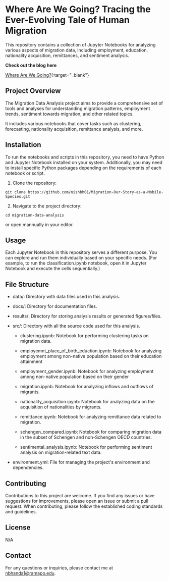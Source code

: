# Where Are We Going? Tracing the Ever-Evolving Tale of Human Migration

This repository contains a collection of Jupyter Notebooks for analyzing various aspects of migration data, including employment, education, nationality acquisition, remittances, and sentiment analysis. 


**Check out the blog here**

[Where Are We Going?](https://nishbh01.github.io/Migration-Our-Story-as-a-Mobile-Species/blog.html){:target="_blank"} 


## Project Overview
The Migration Data Analysis project aims to provide a comprehensive set of tools and analyses for understanding migration patterns, employment trends, sentiment towards migration, and other related topics.

It includes various notebooks that cover tasks such as clustering, forecasting, nationality acquisition, remittance analysis, and more.

## Installation

To run the notebooks and scripts in this repository, you need to have Python and Jupyter Notebook installed on your system. Additionally, you may need to install specific Python packages depending on the requirements of each notebook or script.

1. Clone the repository:
```
git clone https://github.com/nishbh01/Migration-Our-Story-as-a-Mobile-Species.git
```

2. Navigate to the project directory:
```
cd migration-data-analysis
```
or open mannually in your editor. 

## Usage
Each Jupyter Notebook in this repository serves a different purpose. You can explore and run them individually based on your specific needs. (For example, to run the classification.ipynb notebook, open it in Jupyter Notebook and execute the cells sequentially.)

## File Structure

- data/: Directory with data files used in this analysis.
- docs/: Directory for documentation files.
- results/: Directory for storing analysis results or generated figures/files.
- src/: Directory with all the source code used for this analysis.
    - clustering.ipynb: Notebook for performing clustering tasks on migration data.

    - employemnt_place_of_birth_eduction.ipynb: Notebook for analyzing employment among non-native population based on their education attainment

    - employment_gender.ipynb: Notebook for analyzing employment among non-native population based on their gender

    - migration.ipynb: Notebook for analyzing inflows and outflows of migrants.

    - nationality_acquisition.ipynb: Notebook for analyzing data on the acquisition of nationalities by migrants.

    - remittance.ipynb: Notebook for analyzing remittance data related to migration.

    - schengen_compared.ipynb: Notebook for comparing migration data in the subset of Schengen and non-Schengen OECD countries.

    - sentimental_analysis.ipynb: Notebook for performing sentiment analysis on migration-related text data.


- environment.yml: File for managing the project's environment and dependencies.


## Contributing
Contributions to this project are welcome. If you find any issues or have suggestions for improvements, please open an issue or submit a pull request. When contributing, please follow the established coding standards and guidelines.

## License
N/A

## Contact
For any questions or inquiries, please contact me at nbhanda1@ramapo.edu.